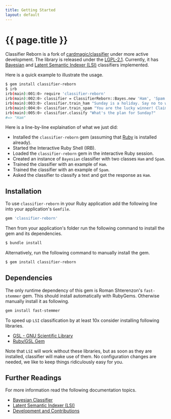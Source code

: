 ```yaml
---
title: Getting Started
layout: default
---
```


# {{ page.title }}

Classifier Reborn is a fork of [cardmagic/classifier](https://github.com/cardmagic/classifier) under more active development.
The library is released under the [LGPL-2.1](https://github.com/jekyll/classifier-reborn/blob/master/LICENSE).
Currently, it has [Bayesian](https://en.wikipedia.org/wiki/Naive_Bayes_classifier) and [Latent Semantic Indexer (LSI)](https://en.wikipedia.org/wiki/Latent_semantic_analysis) classifiers implemented.

Here is a quick example to illustrate the usage.

```bash
$ gem install classifier-reborn
$ irb
irb(main):001:0> require 'classifier-reborn'
irb(main):002:0> classifier = ClassifierReborn::Bayes.new 'Ham', 'Spam'
irb(main):003:0> classifier.train_ham "Sunday is a holiday. Say no to work on Sunday!"
irb(main):004:0> classifier.train_spam "You are the lucky winner! Claim your holiday prize."
irb(main):005:0> classifier.classify "What's the plan for Sunday?"
#=> "Ham"
```

Here is a line-by-line explaination of what we just did:

* Installed the `classifier-reborn` gem (assuming that [Ruby](https://www.ruby-lang.org/en/) is installed already).
* Started the Interactive Ruby Shell (IRB).
* Loaded the `classifier-reborn` gem in the interactive Ruby session. 
* Created an instance of `Bayesian` classifier with two classes `Ham` and `Spam`.
* Trained the classifier with an example of `Ham`.
* Trained the classifier with an example of `Spam`.
* Asked the classifier to classify a text and got the response as `Ham`.

## Installation

To use `classifier-reborn` in your Ruby application add the following line into your application's `Gemfile`.

```ruby
gem 'classifier-reborn'
```

Then from your application's folder run the following command to install the gem and its dependencies.

```bash
$ bundle install
```

Alternatively, run the following command to manually install the gem.

```bash
$ gem install classifier-reborn
```

## Dependencies

The only runtime dependency of this gem is Roman Shterenzon's `fast-stemmer` gem. This should install automatically with RubyGems. Otherwise manually install it as following.

```bash
gem install fast-stemmer
```

To speed up `LSI` classification by at least 10x consider installing following libraries.

* [GSL - GNU Scientific Library](http://www.gnu.org/software/gsl)
* [Ruby/GSL Gem](https://rubygems.org/gems/gsl)

Note that `LSI` will work without these libraries, but as soon as they are installed, classifier will make use of them. No configuration changes are needed, we like to keep things ridiculously easy for you.

## Further Readings

For more information read the following documentation topics.

* [Bayesian Classifier](bayes)
* [Latent Semantic Indexer (LSI)](lsi)
* [Development and Contributions](development)
